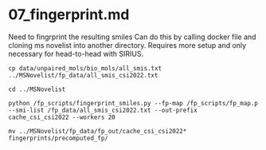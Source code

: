 # 07_fingerprint.md

Need to fingrprint the resulting smiles
Can do this by calling docker file and cloning ms novelist into another
directory. Requires more setup and only necessary for head-to-head with SIRIUS.



```
cp data/unpaired_mols/bio_mols/all_smis.txt ../MSNovelist/fp_data/all_smis_csi2022.txt

cd ../MSNovelist

python /fp_scripts/fingerprint_smiles.py --fp-map /fp_scripts/fp_map.p --smi-list /fp_data/all_smis_csi2022.txt --out-prefix cache_csi_csi2022 --workers 20 

mv ../MSNovelist/fp_data/fp_out/cache_csi_csi2022* fingerprints/precomputed_fp/
```
